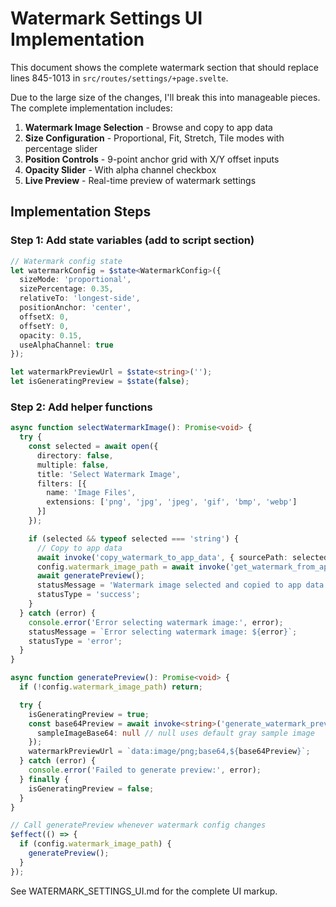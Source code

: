 # Watermark Settings UI Implementation

This document shows the complete watermark section that should replace lines 845-1013 in `src/routes/settings/+page.svelte`.

Due to the large size of the changes, I'll break this into manageable pieces. The complete implementation includes:

1. **Watermark Image Selection** - Browse and copy to app data
2. **Size Configuration** - Proportional, Fit, Stretch, Tile modes with percentage slider
3. **Position Controls** - 9-point anchor grid with X/Y offset inputs
4. **Opacity Slider** - With alpha channel checkbox
5. **Live Preview** - Real-time preview of watermark settings

## Implementation Steps

### Step 1: Add state variables (add to script section)
```typescript
// Watermark config state
let watermarkConfig = $state<WatermarkConfig>({
  sizeMode: 'proportional',
  sizePercentage: 0.35,
  relativeTo: 'longest-side',
  positionAnchor: 'center',
  offsetX: 0,
  offsetY: 0,
  opacity: 0.15,
  useAlphaChannel: true
});

let watermarkPreviewUrl = $state<string>('');
let isGeneratingPreview = $state(false);
```

### Step 2: Add helper functions
```typescript
async function selectWatermarkImage(): Promise<void> {
  try {
    const selected = await open({
      directory: false,
      multiple: false,
      title: 'Select Watermark Image',
      filters: [{
        name: 'Image Files',
        extensions: ['png', 'jpg', 'jpeg', 'gif', 'bmp', 'webp']
      }]
    });

    if (selected && typeof selected === 'string') {
      // Copy to app data
      await invoke('copy_watermark_to_app_data', { sourcePath: selected });
      config.watermark_image_path = await invoke('get_watermark_from_app_data');
      await generatePreview();
      statusMessage = 'Watermark image selected and copied to app data';
      statusType = 'success';
    }
  } catch (error) {
    console.error('Error selecting watermark image:', error);
    statusMessage = `Error selecting watermark image: ${error}`;
    statusType = 'error';
  }
}

async function generatePreview(): Promise<void> {
  if (!config.watermark_image_path) return;

  try {
    isGeneratingPreview = true;
    const base64Preview = await invoke<string>('generate_watermark_preview', {
      sampleImageBase64: null // null uses default gray sample image
    });
    watermarkPreviewUrl = `data:image/png;base64,${base64Preview}`;
  } catch (error) {
    console.error('Failed to generate preview:', error);
  } finally {
    isGeneratingPreview = false;
  }
}

// Call generatePreview whenever watermark config changes
$effect(() => {
  if (config.watermark_image_path) {
    generatePreview();
  }
});
```

See WATERMARK_SETTINGS_UI.md for the complete UI markup.

